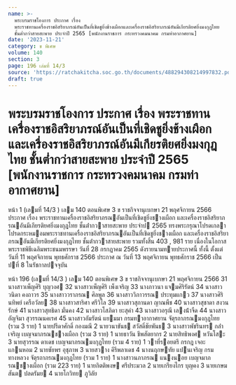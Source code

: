 ```yaml
---
name: >-
  พระบรมราชโองการ ประกาศ เรื่อง
  พระราชทานเครื่องราชอิสริยาภรณ์อันเป็นที่เชิดชูยิ่งช้างเผือกและเครื่องราชอิสริยาภรณ์อันมีเกียรติยศยิ่งมงกุฎไทย
  ชั้นต่ำกว่าสายสะพาย ประจำปี 2565 [พนักงานราชการ กระทรวงคมนาคม กรมท่าอากาศยาน]
date: '2023-11-21'
category: ข พิเศษ
volume: 140
section: 3
page: 196 เล่มที่ 14/3
source: 'https://ratchakitcha.soc.go.th/documents/488294308214997832.pdf'
draft: true
---
```


# พระบรมราชโองการ ประกาศ เรื่อง พระราชทานเครื่องราชอิสริยาภรณ์อันเป็นที่เชิดชูยิ่งช้างเผือกและเครื่องราชอิสริยาภรณ์อันมีเกียรติยศยิ่งมงกุฎไทย ชั้นต่ำกว่าสายสะพาย ประจำปี 2565 [พนักงานราชการ กระทรวงคมนาคม กรมท่าอากาศยาน]

หน้า 1 (เลมที่ 14/3 ) เลม 140 ตอนพิเศษ 3 ข ราชกิจจานุเบกษา 21 พฤศจิกายน 2566 ประกาศ เรื่อง พระราชทานเครื่องราชอิสริยาภรณอันเป็นที่เชิดชูยิ่งชางเผือก และเครื่องราชอิสริยาภรณอันมีเกียรติยศยิ่งมงกุฎไทย ชั้นต่ํากวาสายสะพาย ประจําป 2565 ทรงพระกรุณาโปรดเกลาโปรดกระหมอมพระราชทานเครื่องราชอิสริยาภรณอันเป็นที่เชิดชูยิ่งชางเผือก และเครื่องราชอิสริยาภรณอันมีเกียรติยศยิ่งมงกุฎไทย ชั้นต่ํากวาสายสะพาย รวมทั้งสิ้น 403 , 981 ราย เนื่องในโอกาสพระราชพิธีเฉลิมพระชนมพรรษา วันที่ 28 กรกฎาคม 2565 ดังรายนามทายประกาศนี้ ทั้งนี้ ตั้งแต่วันที่ 11 พฤศจิกายน พุทธศักราช 2566 ประกาศ ณ วันที่ 13 พฤศจิกายน พุทธศักราช 2566 เป็นปที่ 8 ในรัชกาลปจจุบัน

หน้า 196 (เลมที่ 14/3 ) เลม 140 ตอนพิเศษ 3 ข ราชกิจจานุเบกษา 21 พฤศจิกายน 2566 31 นางสาวเพ็ญศิริ บุญวงศ 32 นางสาวเพ็ญศิริ เพ็งเจริญ 33 นางภาวนา แจมศิริรัตน์ 34 นางสาววนิดา คงถาวร 35 นางสาววราภรณ ศิลพูล 36 นางสาววิภาวรรณ ประทุมแกว 37 นางสาวศิรินทิพย์ เครือวัลย 38 นางสาวสาริศา ศรีวิไล 39 นางสาวสุกานดา ญาณพืช 40 นางสาวสุชาดา สงวนรักษ์ 41 นางสาวสุทธิดา มั่นคง 42 นางสาวโสภิดา ยะสุคํา 43 นางสาวอรุณี เลงน้ําจืด 44 นางสาวอัญจิมา สุวรรณนคเรศ 45 นางสาวอัมรัตน์ แยมมา กรมทาอากาศยาน จัตุรถาภรณมงกุฎไทย (รวม 3 ราย) 1 นายปรีดาศักดิ์ กองมณี 2 นายวนาขันธ สวัสดิ์ชัยพันธ 3 นางสาวพัชรินทร กล่ําเจริญ เบญจมาภรณชางเผือก (รวม 3 ราย) 1 นายธาวัน ชีพสัตยากร 2 นายสิทธิพงศ หวันโสะ 3 นายสุวรรณ ดาเดช เบญจมาภรณมงกุฎไทย (รวม 4 ราย) 1 วาที่รอยตรี กรกฎ เจอะแกนหอม 2 นายชัยพร อุชุภาพ 3 นายสวาง คีรีพลาเดช 4 นางนฤกษทัย แปนเจริญ กรมทางหลวง จัตุรถาภรณมงกุฎไทย (รวม 1 ราย) 1 นางสาวนภาภรณ แนงนอย เบญจมาภรณชางเผือก (รวม 223 ราย) 1 นายกิตติพงษ ศรีประมวล 2 นายเกรียงไกร บุญคง 3 นายเกษมสันต ปลดรัมย 4 นายโกวิทย ภูวิลัย
